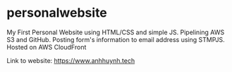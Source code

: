 # personalwebsite
My First Personal Website using HTML/CSS and simple JS. Pipelining AWS S3 and GitHub. Posting form's information to email address using STMPJS. Hosted on AWS CloudFront

Link to website: https://www.anhhuynh.tech
